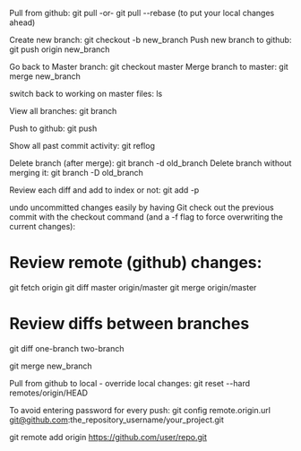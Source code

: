 Pull from github: git pull -or- git pull --rebase (to put your local changes ahead)

Create new branch:  git checkout -b new_branch
Push new branch to github: git push origin new_branch

Go back to Master branch:  git checkout master
Merge branch to master:  git merge new_branch

switch back to working on master files:  ls

View all branches:  git branch

Push to github:  git push

Show all past commit activity: git reflog

Delete branch (after merge): git branch -d old_branch
Delete branch without merging it: git branch -D old_branch

Review each diff and add to index or not: git add -p

undo uncommitted changes easily by having Git check out the previous commit with the checkout command (and a -f flag to force overwriting the current changes):

# Review remote (github) changes:
git fetch origin
git diff master origin/master
git merge origin/master

# Review diffs between branches
git diff one-branch two-branch

git merge new_branch

Pull from github to local - override local changes:
git reset --hard remotes/origin/HEAD

To avoid entering password for every push:
git config remote.origin.url git@github.com:the_repository_username/your_project.git


git remote add origin https://github.com/user/repo.git
